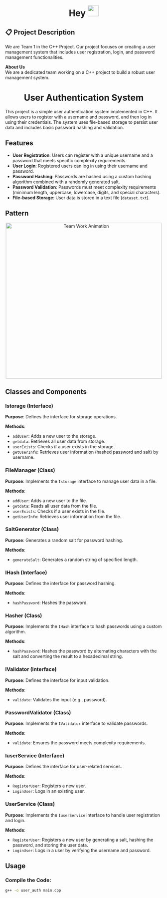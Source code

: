 <h1 align="center"><b>Hey </b><img src="https://media.giphy.com/media/hvRJCLFzcasrR4ia7z/giphy.gif" width="35"></h1>

## 📋 Project Description

We are Team 1 in the C++ Project. Our project focuses on creating a user management system that includes user registration, login, and password management functionalities.

**About Us**  
We are a dedicated team working on a C++ project to build a robust user management system.


<h1 align=center>User Authentication System</h1>

This project is a simple user authentication system implemented in C++. It allows users to register with a username and password, and then log in using their credentials. The system uses file-based storage to persist user data and includes basic password hashing and validation.

## Features
- **User Registration**: Users can register with a unique username and a password that meets specific complexity requirements.
- **User Login**: Registered users can log in using their username and password.
- **Password Hashing**: Passwords are hashed using a custom hashing algorithm combined with a randomly generated salt.
- **Password Validation**: Passwords must meet complexity requirements (minimum length, uppercase, lowercase, digits, and special characters).
- **File-based Storage**: User data is stored in a text file (`dataset.txt`).
## Pattern
<div align="center">
    <img src="Diagram" width="500px" alt="Team Work Animation">
</div>

## Classes and Components

### Istorage (Interface)
**Purpose**: Defines the interface for storage operations.

**Methods**:
- `addUser`: Adds a new user to the storage.
- `getdata`: Retrieves all user data from storage.
- `userExists`: Checks if a user exists in the storage.
- `getUserInfo`: Retrieves user information (hashed password and salt) by username.

### FileManager (Class)
**Purpose**: Implements the `Istorage` interface to manage user data in a file.

**Methods**:
- `addUser`: Adds a new user to the file.
- `getdata`: Reads all user data from the file.
- `userExists`: Checks if a user exists in the file.
- `getUserInfo`: Retrieves user information from the file.

### SaltGenerator (Class)
**Purpose**: Generates a random salt for password hashing.

**Methods**:
- `generateSalt`: Generates a random string of specified length.

### IHash (Interface)
**Purpose**: Defines the interface for password hashing.

**Methods**:
- `hashPassword`: Hashes the password.

### Hasher (Class)
**Purpose**: Implements the `IHash` interface to hash passwords using a custom algorithm.

**Methods**:
- `hashPassword`: Hashes the password by alternating characters with the salt and converting the result to a hexadecimal string.

### IValidator (Interface)
**Purpose**: Defines the interface for input validation.

**Methods**:
- `validate`: Validates the input (e.g., password).

### PasswordValidator (Class)
**Purpose**: Implements the `IValidator` interface to validate passwords.

**Methods**:
- `validate`: Ensures the password meets complexity requirements.

### IuserService (Interface)
**Purpose**: Defines the interface for user-related services.

**Methods**:
- `RegisterUser`: Registers a new user.
- `LoginUser`: Logs in an existing user.

### UserService (Class)
**Purpose**: Implements the `IuserService` interface to handle user registration and login.

**Methods**:
- `RegisterUser`: Registers a new user by generating a salt, hashing the password, and storing the user data.
- `LoginUser`: Logs in a user by verifying the username and password.

## Usage

### Compile the Code:
```bash
g++ -o user_auth main.cpp
